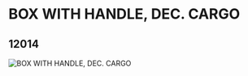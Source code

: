 # BOX WITH HANDLE, DEC. CARGO
## 12014
![BOX WITH HANDLE, DEC. CARGO](https://lc-www-live-s.legocdn.com/media/bricks/5/2/6020570.jpg)